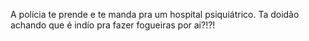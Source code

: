 A polícia te prende e te manda pra um hospital psiquiátrico. Ta doidão achando que é indío pra fazer 
fogueiras por ai?!?!